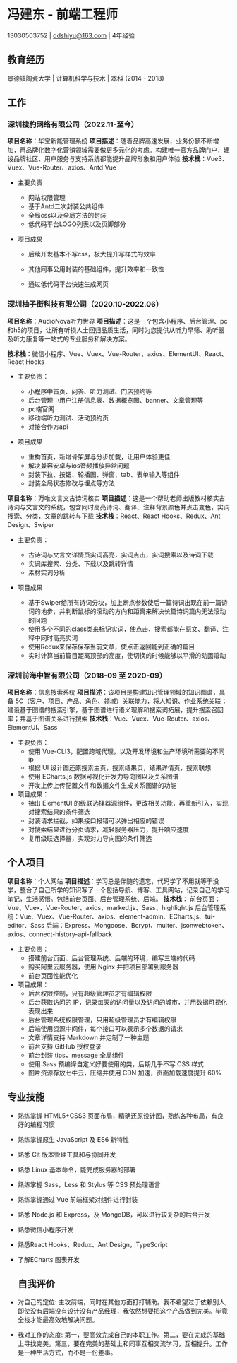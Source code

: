 # 冯建东 - 前端工程师

13030503752 | ddshiyu@163.com | 4年经验

## 教育经历

景德镇陶瓷大学 | 计算机科学与技术 | 本科 (2014 - 2018)

## 工作
### 深圳搜豹网络有限公司（2022.11-至今）
**项目名称**：华宝新能管理系统
**项目描述**：随着品牌高速发展，业务份额不断增加，再品牌化数字化营销领域需要做更多元化的考虑。构建唯一官方品牌门户，建设品牌社区、用户服务与支持系统都能提升品牌形象和用户体验
**技术栈**：Vue3、Vuex、Vue-Router、axios、Antd Vue

- 主要负责
	
  - 网站权限管理
  - 基于Antd二次封装公共组件
  - 全局css以及全局方法的封装
  - 低代码平台LOGO列表以及页脚部分
  
- 项目成果

  - 后续开发基本不写css，极大提升写样式的效率
  - 其他同事公用封装的基础组件，提升效率和一致性
 
  - 通过低代码平台快速生成网页
  

### 深圳柚子街科技有限公司（2020.10-2022.06）

**项目名称**：AudioNova听力世界
**项目描述**：这是一个包含小程序、后台管理、pc和h5的项目，让所有听损人士回归品质生活，同时为您提供从听力早筛、助听器及听力康复等一站式的专业服务和解决方案。

**技术栈**：微信小程序、Vue、Vuex、Vue-Router、axios、ElementUI、React、React Hooks

- 主要负责：
  
  - 小程序中首页、问答、听力测试、门店预约等
  - 后台管理中用户注册信息表、数据概览图、banner、文章管理等
  - pc端官网
  - 移动端听力测试、活动预约页
  - 对接合作方api

- 项目成果
  
  - 重构首页，新增骨架屏与分步加载，让用户体验更佳
  - 解决兼容安卓与ios音频播放异常问题
  - 封装下拉、按钮、轮播图、弹窗、tab、表单输入等组件
  - 封装全局状态修改与埋点等方法


**项目名称**：万唯文言文古诗词核实
**项目描述**：这是一个帮助老师出版教材核实古诗词与文言文的系统，包含同时高亮诗词、翻译、注释背景颜色并点击变色，实词搜索、分类，文章的跳转与下载
**技术栈**：React、React Hooks、Redux、Ant Design、Swiper

- 主要负责：
  
  - 古诗词与文言文详情页实词高亮，实词点击，实词搜索以及诗词下载
  - 实词库搜索、分类、下载以及跳转详情
  - 素材实词分析

- 项目成果
  
  - 基于Swiper给所有诗词分块，加上断点参数使后一篇诗词出现在前一篇诗词的地步，并判断鼠标的滚动的方向和距离来解决长篇诗词篇内无法滚动的问题
  - 使用多个不同的class类来标记实词，使点击、搜索都能在原文、翻译、注释中同时高亮实词
  - 使用Redux来保存保存当前文章，使点击返回能到正确的篇目
  - 实时计算当前篇目距离顶部的高度，使切换的时候能够以平滑的动画滚动
  
 ### 深圳前海中智有限公司（2018-09 至 2020-09）

**项目名称**：信息搜索系统
**项目描述**：该项目是构建知识管理领域的知识图谱，具备 5C（客户、项目、产品、角色、领域）关联能力，将人知识、作业系统关联；建设基于图谱的搜索引擎，基于图谱进行语义理解和搜索词拓展，提升搜索召回率；并基于图谱关系进行搜索
**技术栈**：Vue、Vuex、Vue-Router、axios、ElementUI、Sass

- 主要负责：
  - 使用 Vue-CLI3，配置跨域代理，以及开发环境和生产环境所需要的不同 ip
  - 根据 UI 设计图还原搜索主页，搜索结果页，结果详情页，搜索联想
  - 使用 ECharts.js 数据可视化开发力导向图以及关系图谱
  - 开发上传上传配置文件和数据文件生成关系图谱的功能
- 项目成果：
  - 抽出 ElementUI 的级联选择器源组件，更改相关功能，再重新引入，实现对搜索结果的条件筛选
  - 封装请求拦截，如果接口报错可以弹出相应的错误
  - 对搜索结果进行分页请求，减轻服务器压力，提升响应速度
  - 复用级联选择器，实现对力导向图的条件筛选

## 个人项目

**项目名称**：个人网站
**项目描述**：学习总是伴随的遗忘，代码学了不用就等于没学，整合了自己所学的知识写了一个包括导航、博客、工具网站，记录自己的学习笔记，生活感悟。包括前台页面、后台管理系统、后端。
**技术栈**：
前台页面：Vue、Vuex、Vue-Router、axios、marked.js、Sass、highlight.js
后台管理系统：Vue、Vuex、Vue-Router、axios、element-admin、ECharts.js、tui-editor、Sass
后端：Express、Mongoose、Bcrypt、multer、jsonwebtoken、axios、connect-history-api-fallback

- 主要负责：
  - 搭建前台页面、后台管理系统、后端的环境，编写三端的代码
  - 购买阿里云服务器，使用 Nginx 并把项目部署到服务器
  - 前台页面性能优化
- 项目成果：
   - 后台权限控制，只有超级管理员才有编辑权限
   - 后台获取访问的 IP，记录每天的访问量以及访问的城市，并用数据可视化表现出来
    - 后台管理系统权限管理，只用超级管理员才有编辑权限
    - 后端使用资源中间件，每个接口可以表示多个数据的请求
    - 文章详情支持 Markdown 并定制了一种主题
    - 前台支持 GitHub 授权登录
    - 前台封装 tips，message 全局组件
    - 使用 Sass 预编译自定义好要使用的类，后期几乎不写 CSS 样式
    - 图片资源存放七牛云，压缩并使用 CDN 加速，页面加载速度提升 60%

## 专业技能

- 熟练掌握 HTML5+CSS3 页面布局，精确还原设计图，熟练各种布局，有良好的编程习惯
- 熟练掌握原生 JavaScript 及 ES6 新特性
- 熟悉 Git 版本管理工具和与协同开发
- 熟悉 Linux 基本命令，能完成服务器的部署
- 熟练掌握 Sass，Less 和 Stylus 等 CSS 预处理语言
- 熟练掌握通过 Vue 前端框架对组件进行封装
- 熟悉 Node.js 和 Express，及 MongoDB，可以进行较复杂的后台开发
- 熟悉微信小程序开发
- 熟悉React Hooks、Redux、Ant Design，TypeScript
- 了解ECharts 图表开发
  
  ## 自我评价
- 对自己的定位: 主攻前端，同时在其他方面打打辅助。我不希望过于依赖别人,即使没有后端没有设计没有产品经理，我依然想要把这个产品做到完美。毕竟全栈才能最高效地解决问题。
- 我对工作的态度: 第一，要高效完成自己的本职工作。第二，要在完成的基础上寻找完美。第三，要在完美的基础上和同事互相交流学习，互相提升。工作是一种生活方式，而不是一份差事。
